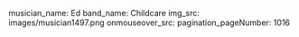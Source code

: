 musician_name: Ed
band_name: Childcare
img_src: images/musician1497.png
onmouseover_src: 
pagination_pageNumber: 1016